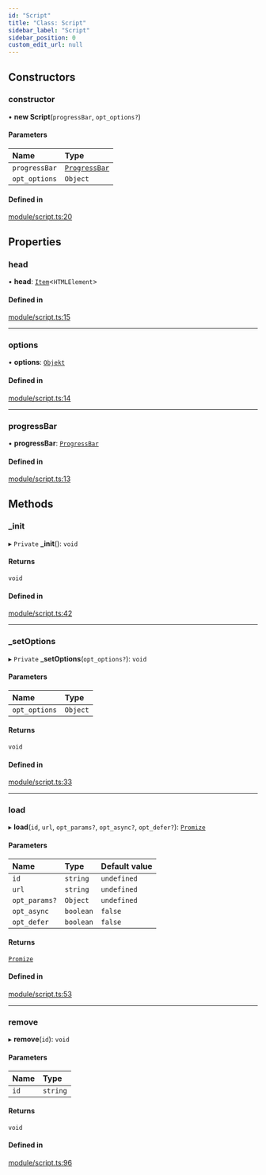 ```yaml
---
id: "Script"
title: "Class: Script"
sidebar_label: "Script"
sidebar_position: 0
custom_edit_url: null
---
```


## Constructors

### constructor

• **new Script**(`progressBar`, `opt_options?`)

#### Parameters

| Name | Type |
| :------ | :------ |
| `progressBar` | [`ProgressBar`](ProgressBar.md) |
| `opt_options` | `Object` |

#### Defined in

[module/script.ts:20](https://bitbucket.org/siposdani87/sui-js/src/5c73bef/src/module/script.ts#lines-20)

## Properties

### head

• **head**: [`Item`](Item.md)<`HTMLElement`\>

#### Defined in

[module/script.ts:15](https://bitbucket.org/siposdani87/sui-js/src/5c73bef/src/module/script.ts#lines-15)

___

### options

• **options**: [`Objekt`](Objekt.md)

#### Defined in

[module/script.ts:14](https://bitbucket.org/siposdani87/sui-js/src/5c73bef/src/module/script.ts#lines-14)

___

### progressBar

• **progressBar**: [`ProgressBar`](ProgressBar.md)

#### Defined in

[module/script.ts:13](https://bitbucket.org/siposdani87/sui-js/src/5c73bef/src/module/script.ts#lines-13)

## Methods

### \_init

▸ `Private` **_init**(): `void`

#### Returns

`void`

#### Defined in

[module/script.ts:42](https://bitbucket.org/siposdani87/sui-js/src/5c73bef/src/module/script.ts#lines-42)

___

### \_setOptions

▸ `Private` **_setOptions**(`opt_options?`): `void`

#### Parameters

| Name | Type |
| :------ | :------ |
| `opt_options` | `Object` |

#### Returns

`void`

#### Defined in

[module/script.ts:33](https://bitbucket.org/siposdani87/sui-js/src/5c73bef/src/module/script.ts#lines-33)

___

### load

▸ **load**(`id`, `url`, `opt_params?`, `opt_async?`, `opt_defer?`): [`Promize`](Promize.md)

#### Parameters

| Name | Type | Default value |
| :------ | :------ | :------ |
| `id` | `string` | `undefined` |
| `url` | `string` | `undefined` |
| `opt_params?` | `Object` | `undefined` |
| `opt_async` | `boolean` | `false` |
| `opt_defer` | `boolean` | `false` |

#### Returns

[`Promize`](Promize.md)

#### Defined in

[module/script.ts:53](https://bitbucket.org/siposdani87/sui-js/src/5c73bef/src/module/script.ts#lines-53)

___

### remove

▸ **remove**(`id`): `void`

#### Parameters

| Name | Type |
| :------ | :------ |
| `id` | `string` |

#### Returns

`void`

#### Defined in

[module/script.ts:96](https://bitbucket.org/siposdani87/sui-js/src/5c73bef/src/module/script.ts#lines-96)

